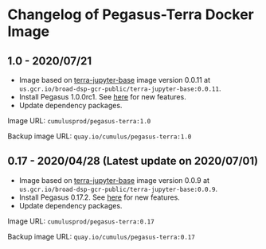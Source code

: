 # Changelog of Pegasus-Terra Docker Image

## 1.0 - 2020/07/21

* Image based on [terra-jupyter-base](https://github.com/DataBiosphere/terra-docker/tree/master/terra-jupyter-base) image version 0.0.11 at ``us.gcr.io/broad-dsp-gcr-public/terra-jupyter-base:0.0.11``.
* Install Pegasus 1.0.0rc1. See [here](https://pegasus.readthedocs.io/en/dev) for new features.
* Update dependency packages.

Image URL: ``cumulusprod/pegasus-terra:1.0``

Backup image URL: ``quay.io/cumulus/pegasus-terra:1.0``

## 0.17 - 2020/04/28 (Latest update on 2020/07/01)

* Image based on [terra-jupyter-base](https://github.com/DataBiosphere/terra-docker/tree/master/terra-jupyter-base) image version 0.0.9 at ``us.gcr.io/broad-dsp-gcr-public/terra-jupyter-base:0.0.9``.
* Install Pegasus 0.17.2. See [here](https://pegasus.readthedocs.io/en/0.x/) for new features.
* Update dependency packages.

Image URL: ``cumulusprod/pegasus-terra:0.17``

Backup image URL: ``quay.io/cumulus/pegasus-terra:0.17``
